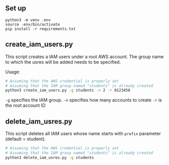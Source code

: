 ## Set up

```
python3 -m venv .env
source .env/bin/activate
pip install -r requirements.txt
```

## create_iam_users.py
This script creates a IAM users under a root AWS account.
The group name to which the usres will be added needs to be specified.

Usage:

```bash
# Assuming that the AWS credential is properly set
# Assuming that the IAM group named "students" is already created
python3 create_iam_users.py -g students -n 2 -r 0123456
```

`-g` specifies the IAM group.
`-n` specifies how many accounts to create
`-r` is the root account ID

## delete_iam_usres.py
This script deletes all IAM users whose name starts with `prefix` parameter (default = student).

```bash
# Assuming that the AWS credential is properly set
# Assuming that the IAM group named "students" is already created
python3 delete_iam_usres.py -g students
```
